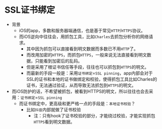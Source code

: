 # SSL证书绑定

* 背景
  * iOS的app，多数和服务器端通信，也是基于常见`HTTP`/`HTTPS`协议。
  * 而iOS逆向中往往会，用抓包工具，比如`Charles`去抓包分析你的网络请求。
    * 其中因为抓包可以直接看到明文数据而多数已不用`HTTP`了。
    * 而改用加密的`HTTPS`，而抓包`HTTPS`，一般来说无法直接看到明文数据，只能看到加密后的乱码。
    * 但是采用了根证书信任等手段，往往也可以抓包到`HTTPS`的明文。
    * 而最新的手段一般是：采用`证书绑定`=`SSL pinning`，app内部会对于SSL的证书和本地的证书做绑定和校验，使得抓包工具比如Charles的证书，无法通过验证，从而导致无法抓包到`HTTPS`的明文。
* 而iOS防护的话，不希望被抓包，被看到HTTPS的明文，所以往往也会去采用：`证书绑定`=`SSL pinning`
  * 而证书绑定中，更高级和更严格一点的手段是：`本地证书校验`？
    * 比如`抖音`内部就做了证书校验
      * 注：只有hook了证书校验的部分，才能绕过校验，才能实现抓包`HTTPS`看到明文数据。
